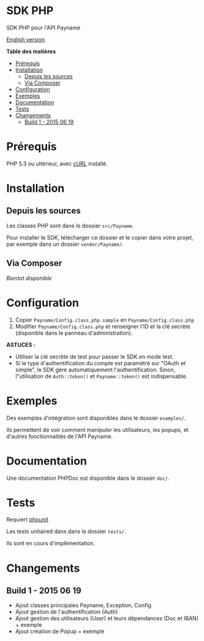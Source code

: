 # SDK PHP

SDK PHP pour l'API Payname

[English version](./README_EN.md)

<!-- markdown-toc start - Don't edit this section. Run M-x markdown-toc/generate-toc again -->
**Table des matières**

- [Prérequis](#prrequis)
- [Installation](#installation)
    - [Depuis les sources](#depuis-les-sources)
    - [Via Composer](#via-composer)
- [Configuration](#configuration)
- [Exemples](#exemples)
- [Documentation](#documentation)
- [Tests](#tests)
- [Changements](#changements)
    - [Build 1 - 2015 06 19](#build-1---2015-06-19)

<!-- markdown-toc end -->

# Prérequis

PHP 5.3 ou ultérieur, avec [cURL](http://php.net/manual/en/book.curl.php) installé.

# Installation

## Depuis les sources

Les classes PHP sont dans le dossier `src/Payname`.

Pour installer le SDK, télécharger ce dossier et le copier dans votre projet, par exemple dans un dossier `vendor/Payname/`.

## Via Composer

*Bientot disponible*

# Configuration

1. Copier `Payname/Config.class.php.sample` en `Payname/Config.class.php`
2. Modifier `Payname/Config.class.php` et renseigner l'ID et la clé secrète (disponible dans le panneau d'administration).

**ASTUCES :**

* Utiliser la clé secrète de test pour passer le SDK en mode test.
* Si le type d'authentification du compte est paramétré sur "OAuth et simple", le SDK gère automatiquement l'authentification.
  Sinon, l"utilisation de `Auth::token()` et `Payname::token()` est indispensable.


# Exemples

Des exemples d'intégration sont disponibles dans le dossier `examples/`.

Ils permettent de voir comment manipuler les utilisateurs, les popups, et d'autres fonctionnalités de l'API Payname.


# Documentation

Une documentation PHPDoc est disponible dans le dossier `doc/`.


# Tests

Requiert [phpunit](https://phpunit.de/)

Les tests unitaired dans dans le dossier `tests/`.

Ils sont en cours d'implémentation.


# Changements

## Build 1 - 2015 06 19

* Ajout classes principales Payname, Exception, Config
* Ajout gestion de l'authentification (Auth)
* Ajout gestion des utilisateurs (User) et leurs dépendances (Doc et IBAN) + exemple
* Ajout création de Popup + exemple
